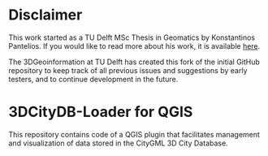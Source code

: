 # Disclaimer
This work started as a TU Delft MSc Thesis in Geomatics by Konstantinos Pantelios. If you would like to read more about his work, it is available [here](http://resolver.tudelft.nl/uuid:fb532bef-81b9-482b-921a-e7ce907cb544).

The 3DGeoinformation at TU Delft has created this fork of the initial GitHub repository to keep track of all previous issues and suggestions by early testers, and to continue development in the future.

# 3DCityDB-Loader for QGIS
This repository contains code of a QGIS plugin that facilitates management and visualization of data stored in the CityGML 3D City Database.
